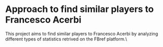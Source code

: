 # **Approach to find similar players to Francesco Acerbi**

This project aims to find similar players to Francesco Acerbi by analyzing different types of statistics retrived on the FBref platform.\\



